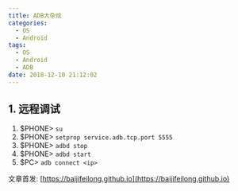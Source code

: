 ```yaml
---
title: ADB大杂烩
categories:
  - OS
  - Android
tags:
  - OS
  - Android
  - ADB
date: 2018-12-10 21:12:02
---
```


## 1. 远程调试

1. $PHONE> `su`
2. $PHONE> `setprop service.adb.tcp.port 5555`
3. $PHONE> `adbd stop`
4. $PHONE> `adbd start`
5. $PC> `adb connect <ip>`

<!--more-->

文章首发: [https://baijifeilong.github.io](https://baijifeilong.github.io)
